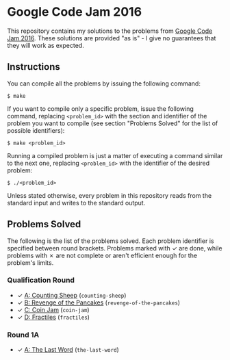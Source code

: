 # Google Code Jam 2016

This repository contains my solutions to the problems from [Google Code Jam 2016][1]. These solutions are provided "as is" - I give no guarantees that they will work as expected.

## Instructions

You can compile all the problems by issuing the following command:

    $ make

If you want to compile only a specific problem, issue the following command, replacing `<problem_id>` with the section and identifier of the problem you want to compile (see section "Problems Solved" for the list of possible identifiers):

    $ make <problem_id>

Running a compiled problem is just a matter of executing a command similar to the next one, replacing `<problem_id>` with the identifier of the desired problem:

    $ ./<problem_id>

Unless stated otherwise, every problem in this repository reads from the standard input and writes to the standard output.

## Problems Solved

The following is the list of the problems solved. Each problem identifier is specified between round brackets. Problems marked with ✓ are done, while problems with ✗ are not complete or aren't efficient enough for the problem's limits.

### Qualification Round

* ✓ [A: Counting Sheep][qual1] (`counting-sheep`)
* ✓ [B: Revenge of the Pancakes][qual2] (`revenge-of-the-pancakes`)
* ✓ [C: Coin Jam][qual3] (`coin-jam`)
* ✓ [D: Fractiles][qual4] (`fractiles`)

### Round 1A

* ✓ [A: The Last Word][round1a1] (`the-last-word`)

[1]: https://code.google.com/codejam
[qual1]: https://code.google.com/codejam/contest/6254486/dashboard#s=p0
[qual2]: https://code.google.com/codejam/contest/6254486/dashboard#s=p1
[qual3]: https://code.google.com/codejam/contest/6254486/dashboard#s=p2
[qual4]: https://code.google.com/codejam/contest/6254486/dashboard#s=p3
[round1a1]: https://code.google.com/codejam/contest/4304486/dashboard#s=p0

